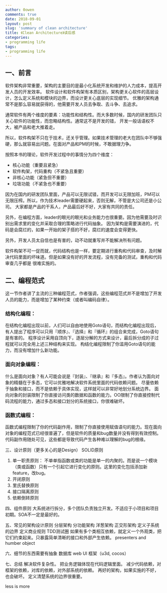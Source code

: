 ```yaml
---
author: 0owen
comments: true
date: 2018-09-01
layout: post
slug: 'summary of clean architecture'
title: 《Clean Architecture》读后感
categories:
- programming life
tags:
- programming life
---
```


## 一、前言
软件架构非常重要，架构的主要目的是最小化系统开发和维护的人力成本，提高开发人员的开发效率。
软件设计和软件构架有本质区别，架构更关心软件的高层设计，怎么定义系统和模块的边界，而设计更关心底层的实现细节。
优雅的架构通常不是那么容易就获得的，他需要开发人员去争取、去斗争、去追求。

通常软件有两个维度的要素：功能性和结构性。而大多数时候，国内的研发团队只关心软件的功能性，而忽略结构性。通常这不是开发的错，
开发一般话语权不大，被产品和老大推着走。

所以，软件构架不只在于技术，还关乎管理。如果技术管理的老大在团队中不够强硬，那么就容易出问题。在面对产品和PM的时候，不敢据理力争。

按照本书的理论，软件开发过程中的事情分为四个维度：
- 核心功能（重要且紧急）
- 软件构架，代码重构（不紧急且重要）
- 非核心功能（紧急但不重要）
- 垃圾功能（不紧急也不重要）

因为在国内的研发团队里面，产品可以无限试错，而开发可以无限加班，PM可以无限压榨。所以，作为技术leader需要硬起来，否则无解，不管是大公司还是小公司。
大家都是产品的干系人，产品最后好不好，大家有共同的责任。

另外，在编程方面，leader的眼光的眼光和业务能力也很重要。因为他需要及时识别出需求里的变化并采取合理的策略进行代码抽象。
因为架构是需要演进的，代码是会腐烂的，如果一开始的架子搭的不好，腐烂的速度会变得更快。

另外，开发人员太自信也是有害的，动不动就重写并不能解决所有问题。

软件构架不可一促而就，代码结构也是一样，要定期进行重构和代码审查，及时解决代码里面的坏味道。但是如果没有好的开发流程，没有完备的测试，重构和代码审查几乎都是
很难实施的。


## 二、编程范式
这一节作者讲了主流的三种编程范式，作者强调，这些编程范式并不是增加了开发人员的能力，而是增加了某种约束（或者叫编码自律）。

### 结构化编程：
在结构化编程出现以前，人们可以自由地使用Goto语句，而结构化编程出现后，有人提出了程序可以只用『顺序』、『选择』和『循环』的组合来完成，Goto语句是有害的。
程序设计采用自顶向下，逐层分解的方式来设计，最后拆分成的子过程就可以完全用上述三种结构来实现。
构结化编程限制了你滥用Goto语句的能力，而没有增加什么新功能。

### 面向对象编程：
什么是面向对象？有人可能会说是『封装』、『继承』和『多态』。作者认为面向对象的精髓在于多态，它可以优雅地解决软件系统里面的代码依赖问题。
尽量依赖于抽象和接口，而不是依赖于具体实现，这样就可以非常好地划分系统边界。
面向对象的封装限制了你直接访问类的数据和函数的能力。OO限制了你直接控制代码流程的能力，通过多态和接口划分的系统接口，你很难破坏。


### 函数式编程：
函数式编程限制了你的代码副作用，限制了你直接使用赋值语句的能力。现在面向对象的编程范式已经很普遍了，但是软件的质量和bug数量并没有得到有效控制。
代码副作用随处可见，这些都是导致代码产生各种难以理解的bug的根缘。

三、设计原则（更多关心的是Design）
SOLID原则 
1. 单一职责原则： 不单单指函数或类的功能是单一的内聚的。而是说一个模块（类或函数）只有一个引起它进行变化的原则。这里的变化包括添加新feature，改bug。
2. 开闭原则 
3. 里氏替换原则 
4. 接口隔离原则
5. 依赖倒转原则


四、组件原则
大系统进行拆分，多个团队负责独立开发。不适应于小项目和项目初期。SOA不一定是最好的。

五、常见的架构设计原则 
分层架构
分功能架构
洋葱架构
正交形架构
定义子系统的边界
定义商业规则
TDD测试圈
如果有多个类相互依赖，就定义一个外观类，把它们约束起来。只暴露简单清晰的接口和外部产生依赖。
presenters and humber object

六、细节的东西需要有抽象
数据库
web
UI
框架（u3d, cocos）

七、总结 
解决软件复杂性。
把业务逻辑体现在代码逻辑里面。
减少代码依赖，对框架的依赖，对库的依赖，对外部系统的依赖。
再好的架构，如果实施的不好，也会破坏。
定义清楚系统的边界很重要。



less is more

